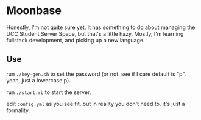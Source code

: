 # Moonbase
Honestly, I'm not quite sure yet. It has something to do about managing the UCC Student Server Space, but that's a little hazy. Mostly, I'm learning fullstack development, and picking up a new language.

## Use
run `./key-gen.sh` to set the password (or not. see if I care default is "p". yeah, just a lowercase p).

run `./start.rb` to start the server.

edit `config.yml` as you see fit. but in reality you don't need to. it's just a formality.